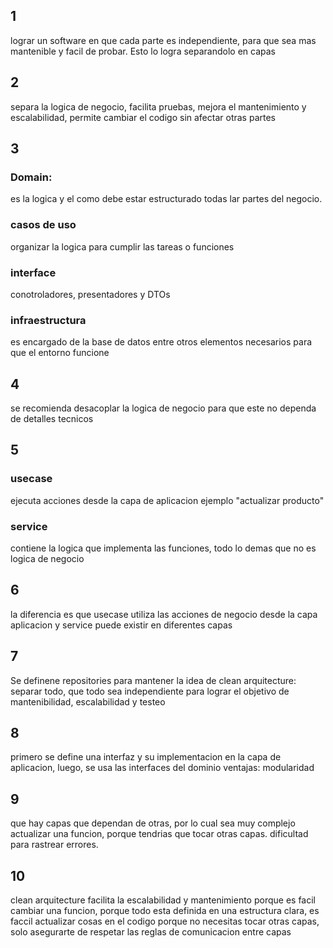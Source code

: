 ## 1 
lograr un software en que cada parte es independiente, para que sea mas mantenible y facil de probar. Esto lo logra separandolo en capas
## 2 
separa la logica de negocio, facilita pruebas, mejora el mantenimiento y escalabilidad, permite cambiar el codigo sin afectar otras partes
## 3
### Domain: 
es la logica y el como debe estar estructurado todas lar partes del negocio.
### casos de uso 
organizar la logica para cumplir las tareas o funciones
### interface
conotroladores, presentadores y DTOs
### infraestructura
es encargado de la base de datos entre otros elementos necesarios para que el entorno funcione
## 4
se recomienda desacoplar la logica de negocio para que este no dependa de detalles tecnicos
## 5
### usecase 
ejecuta acciones desde la capa de aplicacion ejemplo "actualizar producto"
### service
contiene la logica que implementa las funciones, todo lo demas que no es logica de negocio
## 6
la diferencia es que usecase utiliza las acciones de negocio desde la capa aplicacion y service puede existir en diferentes capas
## 7
Se definene repositories para mantener la idea de clean arquitecture: separar todo, que todo sea independiente para lograr el objetivo de mantenibilidad, escalabilidad y testeo
## 8
primero se define una interfaz y su implementacion en la capa de aplicacion, luego, se usa las interfaces del dominio
ventajas: modularidad
## 9 
que hay capas que dependan de otras, por lo cual sea muy complejo actualizar una funcion, porque tendrias que tocar otras capas. dificultad para rastrear errores.
## 10
clean arquitecture facilita la escalabilidad y mantenimiento porque es facil cambiar una funcion, porque todo esta definida en una estructura clara, es faccil actualizar cosas en el codigo porque no necesitas tocar otras capas, solo asegurarte de respetar las reglas de comunicacion entre capas